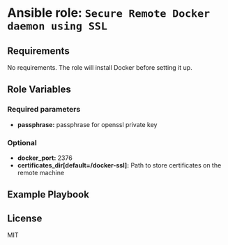 
# Ansible role: `Secure Remote Docker daemon using SSL`

## Requirements

No requirements. The role will install Docker before setting it up.

## Role Variables

### Required parameters

* **passphrase:** passphrase for openssl private key

### Optional

* **docker_port:** 2376
* **certificates_dir[default=/docker-ssl]:** Path to store certificates on the remote machine

## Example Playbook

## License

MIT